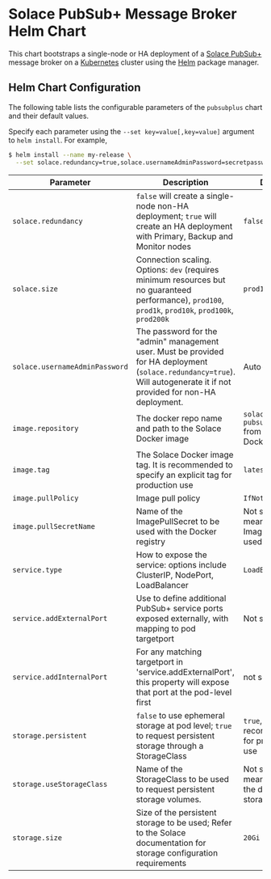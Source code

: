 # Solace PubSub+ Message Broker Helm Chart

This chart bootstraps a single-node or HA deployment of a [Solace PubSub+](https://solace.com/products/) message broker on a [Kubernetes](http://kubernetes.io) cluster using the [Helm](https://helm.sh) package manager.

## Helm Chart Configuration

The following table lists the configurable parameters of the `pubsubplus` chart and their default values.

Specify each parameter using the `--set key=value[,key=value]` argument to `helm install`. For example,

```bash
$ helm install --name my-release \
  --set solace.redundancy=true,solace.usernameAdminPassword=secretpassword <pubsubplus-chart-location>
```

| Parameter                      | Description                                                                                             | Default                                                 |
| ------------------------------ | ------------------------------------------------------------------------------------------------------- | ------------------------------------------------------- |
| `solace.redundancy`            | `false` will create a single-node non-HA deployment; `true` will create an HA deployment with Primary, Backup and Monitor nodes | `false`                         |
| `solace.size`                  | Connection scaling. Options: `dev` (requires minimum resources but no guaranteed performance), `prod100`, `prod1k`, `prod10k`, `prod100k`, `prod200k` | `prod100` |
| `solace.usernameAdminPassword` | The password for the "admin" management user. Must be provided for HA deployment (`solace.redundancy=true`). Will autogenerate it if not provided for non-HA deployment. | Auto-generate |
| `image.repository`             | The docker repo name and path to the Solace Docker image                                                | `solace/solace-pubsub-standard` from public DockerHub   |
| `image.tag`                    | The Solace Docker image tag. It is recommended to specify an explicit tag for production use            | `latest`                                                |
| `image.pullPolicy`             | Image pull policy                                                                                       | `IfNotPresent`                                          |
| `image.pullSecretName`         | Name of the ImagePullSecret to be used with the Docker registry                                         | Not set, meaning no ImagePullSecret used                |
| `service.type`                 | How to expose the service: options include ClusterIP, NodePort, LoadBalancer                            | `LoadBalancer`                                          |
| `service.addExternalPort`      | Use to define additional PubSub+ service ports exposed externally, with mapping to pod targetport       | Not set                                                 |
| `service.addInternalPort`      | For any matching targetport in 'service.addExternalPort', this property will expose that port at the pod-level first | not set                                    |
| `storage.persistent`           | `false` to use ephemeral storage at pod level; `true` to request persistent storage through a StorageClass | `true`, false is not recommended for production use  |
| `storage.useStorageClass`      | Name of the StorageClass to be used to request persistent storage volumes.                              | Not set, meaning use the default storage class          |
| `storage.size`                 | Size of the persistent storage to be used; Refer to the Solace documentation for storage configuration requirements | `20Gi`                                      |
